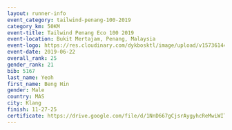 ```yaml
--- 
layout: runner-info 
event_category: tailwind-penang-100-2019 
category_km: 50KM 
event-title: Tailwind Penang Eco 100 2019 
event-location: Bukit Mertajam, Penang, Malaysia 
event-logo: https://res.cloudinary.com/dykbosktl/image/upload/v1573614442/Logo/Logo_gqlzi3.jpg 
event-date: 2019-06-22 
overall_rank: 25
gender_rank: 21
bib: 5167
last_name: Yeoh
first_name: Beng Hin
gender: Male
country: MAS
city: Klang
finish: 11-27-25
certificate: https://drive.google.com/file/d/1NnD667gCjsrAygyhcReMwiWITg70wd8a/view?usp=sharing
--- 
```

